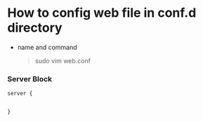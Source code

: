 # How to config web file in conf.d directory

- name and command
  > sudo vim web.conf

### Server Block
```
server {
  

}
